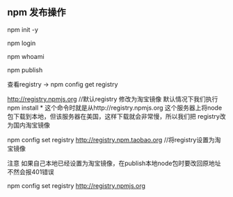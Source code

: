## npm 发布操作
npm init -y

npm login

npm whoami

npm publish

查看registry
-> npm config get registry

http://registry.npmjs.org //默认registry
修改为淘宝镜像
默认情况下我们执行 npm install * 这个命令时就是从http://registry.npmjs.org 这个服务器上将node包下载到本地，但该服务器在美国，这样下载就会非常慢，所以我们把 registry改为国内淘宝镜像

npm config set registry http://registry.npm.taobao.org  //将registry设置为淘宝镜像

注意
如果自己本地已经设置为淘宝镜像，在publish本地node包时要改回原地址 不然会报401错误

npm config set registry http://registry.npmjs.org 